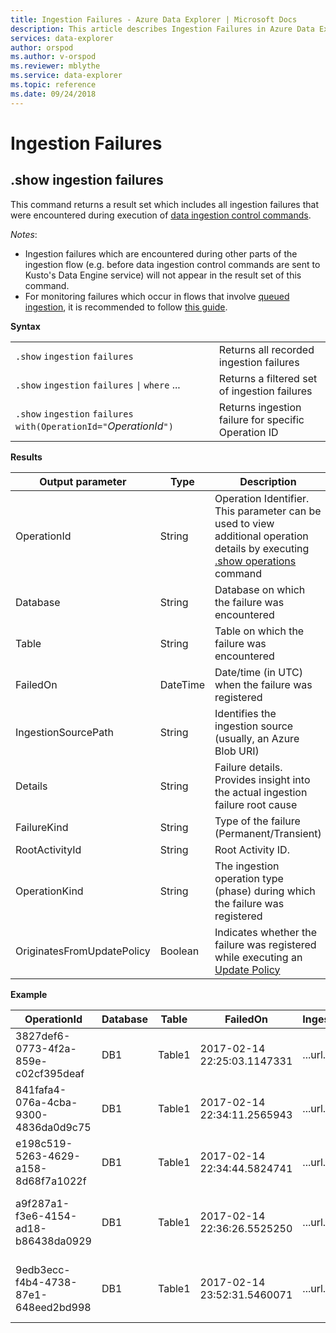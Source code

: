 ```yaml
---
title: Ingestion Failures - Azure Data Explorer | Microsoft Docs
description: This article describes Ingestion Failures in Azure Data Explorer.
services: data-explorer
author: orspod
ms.author: v-orspod
ms.reviewer: mblythe
ms.service: data-explorer
ms.topic: reference
ms.date: 09/24/2018
---
```

# Ingestion Failures

## .show ingestion failures

This command returns a result set which includes all ingestion failures that were encountered during execution of 
[data ingestion control commands](data-ingest.md).

*Notes*: 
- Ingestion failures which are encountered during other parts of the ingestion flow (e.g. before data ingestion control commands
are sent to Kusto's Data Engine service) will not appear in the result set of this command.
- For monitoring failures which occur in flows that involve [queued ingestion](../api/netfx/about-kusto-ingest.md#queued-ingestion), it is recommended to follow
[this guide](../api/netfx/kusto-ingest-client-status.md).

**Syntax**

|||
|---|---| 
|`.show` `ingestion` `failures`                                       |Returns all recorded ingestion failures  
|`.show` `ingestion` `failures` <code>&#124;</code> `where` ...       |Returns a filtered set of ingestion failures
|`.show` `ingestion` `failures` `with(OperationId="`*OperationId*`")` |Returns ingestion failure for specific Operation ID

**Results**
 
|Output parameter |Type |Description 
|---|---|---
|OperationId |String |Operation Identifier. This parameter can be used to view additional operation details by executing [.show operations](operations.md) command 
|Database |String |Database on which the failure was encountered
|Table |String |Table on which the failure was encountered
|FailedOn |DateTime |Date/time (in UTC) when the failure was registered 
|IngestionSourcePath |String |Identifies the ingestion source (usually, an Azure Blob URI) 
|Details |String |Failure details. Provides insight into the actual ingestion failure root cause
|FailureKind |String |Type of the failure (Permanent/Transient)
|RootActivityId |String |Root Activity ID.
|OperationKind |String |The ingestion operation type (phase) during which the failure was registered
|OriginatesFromUpdatePolicy |Boolean | Indicates whether the failure was registered while executing an [Update Policy](update-policy.md)
 
**Example**
 
|OperationId |Database |Table |FailedOn |IngestionSourcePath |Details |FailureKind |RootActivityId |OperationKind |OriginatesFromUpdatePolicy
|--|--|--|--|--|--|--|--|--|--
|3827def6-0773-4f2a-859e-c02cf395deaf |DB1 |Table1 |2017-02-14 22:25:03.1147331 |...url... |Stream with id '*****.csv' has a malformed Csv format |Permanent |3c883942-e446-4999-9b00-d4c664f06ef6 |DataIngestPull | 0
|841fafa4-076a-4cba-9300-4836da0d9c75 |DB1 |Table1 |2017-02-14 22:34:11.2565943 |...url... |Stream with id '*****.csv' has a malformed Csv format |Permanent |48571bdb-b714-4f32-8ddc-4001838a956c |DataIngestPull | 0
|e198c519-5263-4629-a158-8d68f7a1022f |DB1 |Table1 |2017-02-14 22:34:44.5824741 |...url... |Stream with id '*****.csv' has a malformed Csv format |Permanent |5e31ab3c-e2c7-489a-827e-e89d2d691ec4 |DataIngestPull | 0
|a9f287a1-f3e6-4154-ad18-b86438da0929 |DB1 |Table1 |2017-02-14 22:36:26.5525250 |...url... |Unknown error occurred: Exception of type 'System.Exception' was thrown |Transient |9b7bb017-471e-48f6-9c96-d16fcf938d2a |DataIngestPull | 0
|9edb3ecc-f4b4-4738-87e1-648eed2bd998 |DB1 |Table1 |2017-02-14 23:52:31.5460071 |...url... |Failed to download blob: The client could not finish the operation within specified timeout |Permanent |21fa0dd6-cd7d-4493-b6f7-78916ce0d617 |DataIngestPull | 0